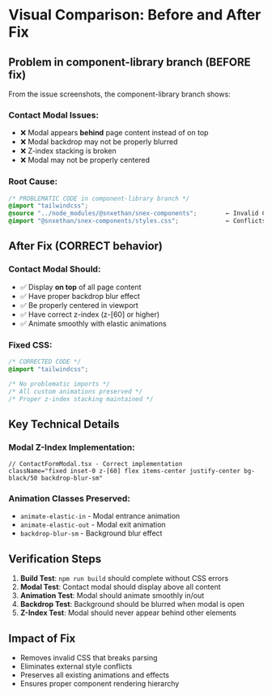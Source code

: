 # Visual Comparison: Before and After Fix

## Problem in component-library branch (BEFORE fix)

From the issue screenshots, the component-library branch shows:

### Contact Modal Issues:
- ❌ Modal appears **behind** page content instead of on top
- ❌ Modal backdrop may not be properly blurred
- ❌ Z-index stacking is broken
- ❌ Modal may not be properly centered

### Root Cause:
```css
/* PROBLEMATIC CODE in component-library branch */
@import "tailwindcss";
@source "../node_modules/@snxethan/snex-components";        ← Invalid CSS
@import "@snxethan/snex-components/styles.css";             ← Conflicts with local styles
```

## After Fix (CORRECT behavior)

### Contact Modal Should:
- ✅ Display **on top** of all page content
- ✅ Have proper backdrop blur effect
- ✅ Be properly centered in viewport
- ✅ Have correct z-index (z-[60] or higher)
- ✅ Animate smoothly with elastic animations

### Fixed CSS:
```css
/* CORRECTED CODE */
@import "tailwindcss";

/* No problematic imports */
/* All custom animations preserved */
/* Proper z-index stacking maintained */
```

## Key Technical Details

### Modal Z-Index Implementation:
```tsx
// ContactFormModal.tsx - Correct implementation
className="fixed inset-0 z-[60] flex items-center justify-center bg-black/50 backdrop-blur-sm"
```

### Animation Classes Preserved:
- `animate-elastic-in` - Modal entrance animation
- `animate-elastic-out` - Modal exit animation  
- `backdrop-blur-sm` - Background blur effect

## Verification Steps

1. **Build Test**: `npm run build` should complete without CSS errors
2. **Modal Test**: Contact modal should display above all content
3. **Animation Test**: Modal should animate smoothly in/out
4. **Backdrop Test**: Background should be blurred when modal is open
5. **Z-Index Test**: Modal should never appear behind other elements

## Impact of Fix

- Removes invalid CSS that breaks parsing
- Eliminates external style conflicts
- Preserves all existing animations and effects
- Ensures proper component rendering hierarchy